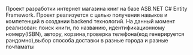 Проект разработки интернет магазина книг на базе ASB.NET C# Entity Framework. Проект реализуется с целью получения навыков и компетенций в создании backend технологий.
На данный момент реализован: поиск книги, по названию, идентификационному номеру(ISBN), автору, корзина,проверка телефона(код генерируется рандомно),выбор способа доставки в разные города и разные почтаматы

